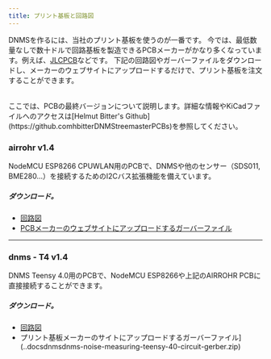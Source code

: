 ```yaml
---
title: プリント基板と回路図
---
```


DNMSを作るには、当社のプリント基板を使うのが一番です。
今では、最低数量なしで数十ドルで回路基板を製造できるPCBメーカーがかなり多くなっています。例えば、[JLCPCB](https://jlcpcb.com)などです。
下記の回路図やガーバーファイルをダウンロードし、メーカーのウェブサイトにアップロードするだけで、プリント基板を注文することができます。

<br>
ここでは、PCBの最終バージョンについて説明します。詳細な情報やKiCadファイルへのアクセスは[Helmut Bitter's Github](https://github.comhbitterDNMStreemasterPCBs)を参照してください。

### airrohr v1.4
NodeMCU ESP8266 CPUWLAN用のPCBで、DNMSや他のセンサー（SDS011, BME280...）を接続するためのI2Cバス拡張機能を備えています。


##### ダウンロード。
* [回路図](...docsdnmsairrohr-PCB-circuit-diagram.pdf)
* [PCBメーカーのウェブサイトにアップロードするガーバーファイル](..docsdnmsairrohr-PCB-circuit-diagram-gerber.zip)

---

### dnms - T4 v1.4
DNMS Teensy 4.0用のPCBで、NodeMCU ESP8266や上記のAIRROHR PCBに直接接続することができます。


##### ダウンロード。
* [回路図](...docsdnmsdnms-noise-measuring-teensy-40-circuit-diagram.pdf)
* プリント基板メーカーのサイトにアップロードするガーバーファイル](..docsdnmsdnms-noise-measuring-teensy-40-circuit-gerber.zip)


